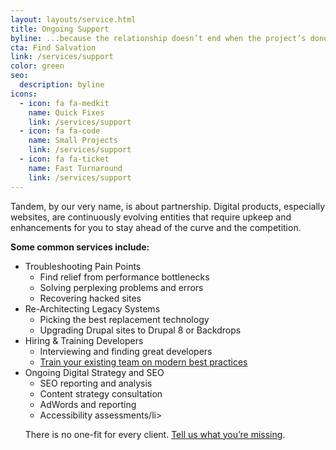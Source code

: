 ```yaml
---
layout: layouts/service.html
title: Ongoing Support 
byline: ...because the relationship doesn’t end when the project’s done.
cta: Find Salvation
link: /services/support
color: green
seo:
  description: byline
icons:
  - icon: fa fa-medkit
    name: Quick Fixes
    link: /services/support
  - icon: fa fa-code
    name: Small Projects
    link: /services/support
  - icon: fa fa-ticket
    name: Fast Turnaround
    link: /services/support
---
```

Tandem, by our very name, is about partnership. Digital products, especially websites, are continuously evolving entities that require upkeep and enhancements for you to stay ahead of the curve and the competition.

<strong>Some common services include:</strong>
<ul>
<li>Troubleshooting Pain Points
  <ul><li>Find relief from performance bottlenecks</li>
    <li>Solving perplexing problems and errors</li>
    <li>Recovering hacked sites</li></ul></li>
<li>Re-Architecting Legacy Systems
 <ul><li>Picking the best replacement technology</li>
<li>Upgrading Drupal sites to Drupal 8 or Backdrops</li></ul></li>
<li>Hiring & Training Developers
 <ul><li>Interviewing and finding great developers</li>
   <li><a href="training">Train your existing team on modern best practices</a></li></ul></li>
<li>Ongoing Digital Strategy and SEO
 <ul><li>SEO reporting and analysis</li>
<li>Content strategy consultation</li>
<li>AdWords and reporting</li>
<li>Accessibility assessments/li></ul></li>
 
There is no one-fit for every client. <a href="../contact">Tell us what you’re missing</a>.

